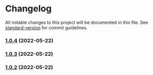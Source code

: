 # Changelog

All notable changes to this project will be documented in this file. See [standard-version](https://github.com/conventional-changelog/standard-version) for commit guidelines.

### [1.0.4](https://github.com/EgorCloud/prpcow/compare/v1.0.3...v1.0.4) (2022-05-22)

### [1.0.3](https://github.com/EgorCloud/prpcow/compare/v1.0.2...v1.0.3) (2022-05-22)

### [1.0.2](https://github.com/EgorCloud/prpcow/compare/v1.0.1...v1.0.2) (2022-05-22)
